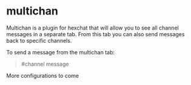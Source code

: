 # multichan

Multichan is a plugin for hexchat that will allow you to see all channel messages in a separate tab. From this tab you can also send messages back to specific channels.

To send a message from the multichan tab:

> #channel message

More configurations to come

